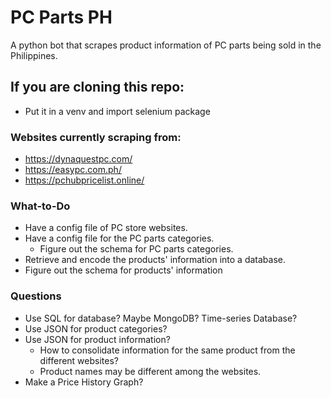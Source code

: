 # PC Parts PH
A python bot that scrapes product information of PC parts being sold in the Philippines.

## If you are cloning this repo:
- Put it in a venv and import selenium package

### Websites currently scraping from:
- https://dynaquestpc.com/
- https://easypc.com.ph/
- https://pchubpricelist.online/

### What-to-Do

- Have a config file of PC store websites.
- Have a config file for the PC parts categories.
    - Figure out the schema for PC parts categories.
- Retrieve and encode the products' information into a database.
- Figure out the schema for products' information

### Questions

- Use SQL for database? Maybe MongoDB? Time-series Database?
- Use JSON for product categories?
- Use JSON for product information?
    - How to consolidate information for the same product from the different websites?
    - Product names may be different among the websites.
- Make a Price History Graph?